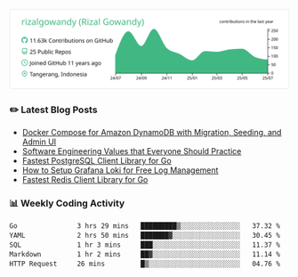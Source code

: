 ![profile-details](profile-summary-card-output/vue/0-profile-details.svg)

### :pencil2: Latest Blog Posts
<!-- BLOG-POST-LIST:START -->
- [Docker Compose for Amazon DynamoDB with Migration, Seeding, and Admin UI](https://medium.com/geekculture/docker-compose-for-amazon-dynamodb-with-migration-seeding-and-admin-ui-db11a348cc6a?source=rss-5763b0f1aba6------2)
- [Software Engineering Values that Everyone Should Practice](https://levelup.gitconnected.com/software-engineering-values-that-everyone-should-practice-c980d00cd103?source=rss-5763b0f1aba6------2)
- [Fastest PostgreSQL Client Library for Go](https://levelup.gitconnected.com/fastest-postgresql-client-library-for-go-579fa97909fb?source=rss-5763b0f1aba6------2)
- [How to Setup Grafana Loki for Free Log Management](https://levelup.gitconnected.com/how-to-setup-grafana-loki-for-free-log-management-ceb60558503c?source=rss-5763b0f1aba6------2)
- [Fastest Redis Client Library for Go](https://levelup.gitconnected.com/fastest-redis-client-library-for-go-7993f618f5ab?source=rss-5763b0f1aba6------2)
<!-- BLOG-POST-LIST:END -->

### 📊 Weekly Coding Activity
<!--START_SECTION:waka-->

```txt
Go               3 hrs 29 mins   █████████▒░░░░░░░░░░░░░░░   37.32 %
YAML             2 hrs 50 mins   ███████▓░░░░░░░░░░░░░░░░░   30.45 %
SQL              1 hr 3 mins     ███░░░░░░░░░░░░░░░░░░░░░░   11.37 %
Markdown         1 hr 2 mins     ██▓░░░░░░░░░░░░░░░░░░░░░░   11.14 %
HTTP Request     26 mins         █▒░░░░░░░░░░░░░░░░░░░░░░░   04.76 %
```

<!--END_SECTION:waka-->
